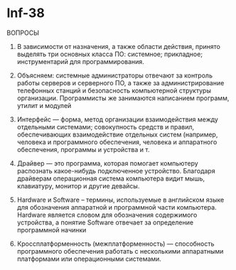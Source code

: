 # Inf-38

ВОПРОСЫ 

1. В зависимости от назначения, а также области действия, принято выделять три основных класса ПО:
системное;
прикладное;
инструментарий для программирования.

2. Объясняем: системные администраторы отвечают за контроль работы серверов и серверного ПО, а также за администрирование телефонных станций и безопасность компьютерной структуры организации. Программисты же занимаются написанием программ, утилит и модулей

3. Интерфейс — форма, метод организации взаимодействия между отдельными системами; совокупность средств и правил, обеспечивающих взаимодействие отдельных систем (например, человека и программного обеспечения, человека и аппаратного обеспечения, программы и устройства и т.

4. Драйвер — это программа, которая помогает компьютеру распознать какое-нибудь подключенное устройство. Благодаря драйверам операционная система компьютера видит мышь, клавиатуру, монитор и другие девайсы.

5. Hardware и Software – термины, используемые в английском языке для обозначения аппаратной и программной части компьютера. Hardware является словом для обозначения содержимого устройства, а понятие Software отвечает за определение программной начинки

6. Кроссплатформенность (межплатформенность) — способность программного обеспечения работать с несколькими аппаратными платформами или операционными системами.
